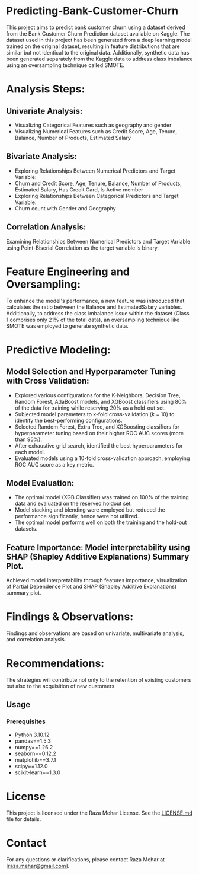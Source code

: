 # Predicting-Bank-Customer-Churn
This project aims to predict bank customer churn using a dataset derived from the Bank Customer Churn Prediction dataset available on Kaggle. The dataset used in this project has been generated from a deep learning model trained on the original dataset, resulting in feature distributions that are similar but not identical to the original data. Additionally, synthetic data has been generated separately from the Kaggle data to address class imbalance using an oversampling technique called SMOTE.

# Analysis Steps:
## Univariate Analysis:
- Visualizing Categorical Features such as geography and gender
- Visualizing Numerical Features such as Credit Score, Age, Tenure, Balance, Number of Products, Estimated Salary

## Bivariate Analysis:
- Exploring Relationships Between Numerical Predictors and Target Variable:
- Churn and Credit Score, Age, Tenure, Balance, Number of Products, Estimated Salary, Has Credit Card, Is Active member
- Exploring Relationships Between Categorical Predictors and Target Variable:
- Churn count with Gender and Geography

## Correlation Analysis:
Examining Relationships Between Numerical Predictors and Target Variable using Point-Biserial Correlation as the target variable is binary.

# Feature Engineering and Oversampling:
To enhance the model's performance, a new feature was introduced that calculates the ratio between the Balance and EstimatedSalary variables. Additionally, to address the class imbalance issue within the dataset (Class 1 comprises only 21% of the total data), an oversampling technique like SMOTE was employed to generate synthetic data.

# Predictive Modeling:
## Model Selection and Hyperparameter Tuning with Cross Validation:
- Explored various configurations for the K-Neighbors, Decision Tree, Random Forest, AdaBoost models, and XGBoost classifiers using 80% of the data for training while reserving 20% as a hold-out set.
- Subjected model parameters to k-fold cross-validation (k = 10) to identify the best-performing configurations.
- Selected Random Forest, Extra Tree, and XGBoosting classifiers for hyperparameter tuning based on their higher ROC AUC scores (more than 95%).
- After exhaustive grid search, identified the best hyperparameters for each model.
- Evaluated models using a 10-fold cross-validation approach, employing ROC AUC score as a key metric.

## Model Evaluation:
- The optimal model (XGB Classifier) was trained on 100% of the training data and evaluated on the reserved holdout set.
- Model stacking and blending were employed but reduced the performance significantly, hence were not utilized.
- The optimal model performs well on both the training and the hold-out datasets.

## Feature Importance: Model interpretability using SHAP (Shapley Additive Explanations) Summary Plot.
Achieved model interpretability through features importance, visualization of Partial Dependence Plot and SHAP (Shapley Additive Explanations) summary plot.

# Findings & Observations:
Findings and observations are based on univariate, multivariate analysis, and correlation analysis.

# Recommendations:
The strategies will contribute not only to the retention of existing customers but also to the acquisition of new customers.

## Usage
### Prerequisites
- Python 3.10.12
- pandas==1.5.3
- numpy==1.26.2
- seaborn==0.12.2
- matplotlib==3.7.1
- scipy==1.12.0
- scikit-learn==1.3.0

# License
This project is licensed under the Raza Mehar License. See the [LICENSE.md](LICENSE.md) file for details.

# Contact
For any questions or clarifications, please contact Raza Mehar at [raza.mehar@gmail.com].
